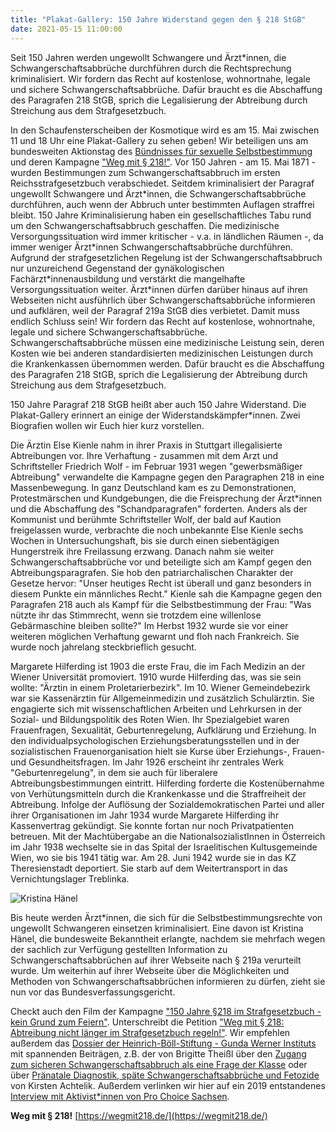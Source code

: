 ```yaml
---
title: "Plakat-Gallery: 150 Jahre Widerstand gegen den § 218 StGB"
date: 2021-05-15 11:00:00
---
```

Seit 150 Jahren werden ungewollt Schwangere und Ärzt\*innen, die Schwangerschaftsabbrüche durchführen durch die Rechtsprechung kriminalisiert. 
Wir fordern das Recht auf kostenlose, wohnortnahe, legale und sichere Schwangerschaftsabbrüche. Dafür braucht es die Abschaffung des Paragrafen 218 StGB, 
sprich die Legalisierung der Abtreibung durch Streichung aus dem Strafgesetzbuch.  

In den Schaufensterscheiben der Kosmotique wird es am 15. Mai zwischen 11 und 18 Uhr eine Plakat-Gallery zu sehen geben! Wir beteiligen uns am bundesweiten 
Aktionstag des [Bündnisses für sexuelle Selbstbestimmung](https://www.sexuelle-selbstbestimmung.de) und deren Kampagne ["Weg mit § 218!"](https://wegmit218.de/). 
Vor 150 Jahren - am 15. Mai 1871 - wurden Bestimmungen zum Schwangerschaftsabbruch im ersten Reichsstrafgesetzbuch verabschiedet. Seitdem kriminalisiert 
der Paragraf ungewollt Schwangere und Ärzt\*innen, die Schwangerschaftsabbrüche durchführen, auch wenn der Abbruch unter bestimmten Auflagen straffrei bleibt. 
150 Jahre Kriminalisierung haben ein gesellschaftliches Tabu rund um den Schwangerschaftsabbruch geschaffen. Die medizinische Versorgungssituation wird immer 
kritischer - v.a. in ländlichen Räumen -, da immer weniger Ärzt\*innen Schwangerschaftsabbrüche durchführen. Aufgrund der strafgesetzlichen Regelung ist der 
Schwangerschaftsabbruch nur unzureichend Gegenstand der gynäkologischen Fachärzt\*innenausbildung und verstärkt die mangelhafte Versorgungssituation weiter. 
Ärzt\*innen dürfen darüber hinaus auf ihren Webseiten nicht ausführlich über Schwangerschaftsabbrüche informieren und aufklären, weil der Paragraf 219a StGB 
dies verbietet. 
Damit muss endlich Schluss sein! Wir fordern das Recht auf kostenlose, wohnortnahe, legale und sichere Schwangerschaftsabbrüche. 
Schwangerschaftsabbrüche müssen eine medizinische Leistung sein, deren Kosten wie bei anderen standardisierten medizinischen Leistungen durch 
die Krankenkassen übernommen werden. Dafür braucht es die Abschaffung des Paragrafen 218 StGB, sprich die Legalisierung der Abtreibung durch Streichung aus 
dem Strafgesetzbuch.

150 Jahre Paragraf 218 StGB heißt aber auch 150 Jahre Widerstand. Die Plakat-Gallery erinnert an einige der Widerstandskämpfer\*innen. 
Zwei Biografien wollen wir Euch hier kurz vorstellen.

Die Ärztin Else Kienle nahm in ihrer Praxis in Stuttgart illegalisierte Abtreibungen vor. Ihre Verhaftung - zusammen mit dem Arzt und Schriftsteller Friedrich Wolf - 
im Februar 1931 wegen "gewerbsmäßiger Abtreibung" verwandelte die Kampagne gegen den Paragraphen 218 in eine Massenbewegung. In ganz Deutschland kam es zu 
Demonstrationen, Protestmärschen und Kundgebungen, die die Freisprechung der Ärzt\*innen und die Abschaffung des "Schandparagrafen" forderten. Anders als 
der Kommunist und berühmte Schriftsteller Wolf, der bald auf Kaution freigelassen wurde, verbrachte die noch unbekannte Else Kienle sechs Wochen in Untersuchungshaft, 
bis sie durch einen siebentägigen Hungerstreik ihre Freilassung erzwang. Danach nahm sie weiter Schwangerschaftsabbrüche vor und beteiligte sich am Kampf gegen den 
Abtreibungsparagrafen. Sie hob den patriarchalischen Charakter der Gesetze hervor: "Unser heutiges Recht ist überall und ganz besonders in diesem Punkte ein 
männliches Recht." Kienle sah die Kampagne gegen den Paragrafen 218 auch als Kampf für die Selbstbestimmung der Frau: "Was nützte ihr das Stimmrecht, wenn sie 
trotzdem eine willenlose Gebärmaschine bleiben sollte?" 
Im Herbst 1932 wurde sie vor einer weiteren möglichen Verhaftung gewarnt und floh nach Frankreich. Sie wurde noch jahrelang steckbrieflich gesucht. 

Margarete Hilferding ist 1903 die erste Frau, die im Fach Medizin an der Wiener Universität promoviert. 1910 wurde Hilferding das, was sie sein wollte: 
"Ärztin in einem Proletarierbezirk". Im 10. Wiener Gemeindebezirk war sie Kassenärztin für Allgemeinmedizin und zusätzlich Schulärztin. Sie engagierte sich 
mit wissenschaftlichen Arbeiten und Lehrkursen in der Sozial- und Bildungspolitik des Roten Wien. Ihr Spezialgebiet waren Frauenfragen, Sexualität, Geburtenregelung, 
Aufklärung und Erziehung. In den individualpsychologischen Erziehungsberatungsstellen und in der sozialistischen Frauenorganisation hielt sie Kurse über Erziehungs-, 
Frauen- und Gesundheitsfragen. Im Jahr 1926 erscheint ihr zentrales Werk "Geburtenregelung", in dem sie auch für liberalere Abtreibungsbestimmungen eintritt.
Hilferding forderte die Kostenübernahme von Verhütungsmitteln durch die Krankenkasse und die Straffreiheit der Abtreibung. Infolge der Auflösung der Sozialdemokratischen 
Partei und aller ihrer Organisationen im Jahr 1934 wurde Margarete Hilferding ihr Kassenvertrag gekündigt. Sie konnte fortan nur noch Privatpatienten betreuen. 
Mit der Machtübergabe an die NationalsozialistInnen in Österreich im Jahr 1938 wechselte sie in das Spital der Israelitischen Kultusgemeinde Wien, wo sie bis 1941 
tätig war. Am 28. Juni 1942 wurde sie in das KZ Theresienstadt deportiert. Sie starb auf dem Weitertransport in das Vernichtungslager Treblinka. 

![Kristina Hänel](/images/wegmit218_kristinahaenel.png)

Bis heute werden Ärzt\*innen, die sich für die Selbstbestimmungsrechte von ungewollt Schwangeren einsetzen kriminalisiert. Eine davon ist Kristina Hänel, 
die bundesweite Bekanntheit erlangte, nachdem sie mehrfach wegen der sachlich zur Verfügung gestellten Information zu Schwangerschaftsabbrüchen auf ihrer 
Webseite nach § 219a verurteilt wurde. Um weiterhin auf ihrer Webseite über die Möglichkeiten und Methoden von Schwangerschaftsabbrüchen informieren zu dürfen, 
zieht sie nun vor das Bundesverfassungsgericht.

Checkt auch den Film der Kampagne ["150 Jahre §218 im Strafgesetzbuch - kein Grund zum Feiern"](https://www.youtube.com/watch?v=BA1ItlTnAyU).
Unterschreibt die Petition ["Weg mit § 218: Abtreibung nicht länger im Strafgesetzbuch regeln!"](https://www.change.org/p/alle-demokratische-parteien-abtreibung-nicht-l%C3%A4nger-im-strafgesetzbuch-regeln).
Wir empfehlen außerdem das [Dossier der Heinrich-Böll-Stiftung - Gunda Werner Instituts](https://www.gwi-boell.de/de/150-jahrestag-des-ss218) mit spannenden Beiträgen, 
z.B. der von Brigitte Theißl über den [Zugang zum sicheren Schwangerschaftsabbruch als eine Frage der Klasse](https://www.gwi-boell.de/de/2021/05/06/klassenkampf-im-uterus) 
oder über [Pränatale Diagnostik, späte Schwangerschaftsabbrüche und Fetozide](https://www.gwi-boell.de/de/2021/05/10/leerstellen-diskutieren-und-regeln) von Kirsten Achtelik. 
Außerdem verlinken wir hier auf ein 2019 entstandenes [Interview mit Aktivist\*innen von Pro Choice Sachsen](https://weiterdenken.de/de/2019/10/19/feministische-kaempfe-fuer-reproduktive-rechte-weltweit).

**Weg mit § 218!** [https://wegmit218.de/](https://wegmit218.de/)
